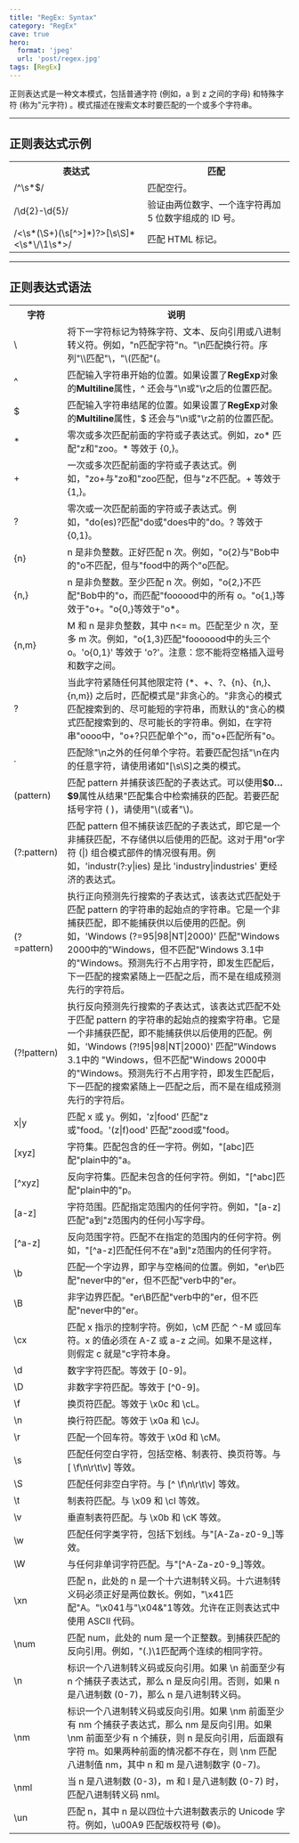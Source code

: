 ```yaml
---
title: "RegEx: Syntax"
category: "RegEx"
cave: true
hero:
  format: 'jpeg'
  url: 'post/regex.jpg'
tags: [RegEx]
---
```

<p>正则表达式是一种文本模式，包括普通字符 (例如，a 到 z 之间的字母) 和特殊字符 (称为"元字符) 。模式描述在搜索文本时要匹配的一个或多个字符串。</p>

<hr>

<h2 id="toc_1">正则表达式示例</h2>

<table>
<tr>
<th>表达式</th>
<th>匹配</th>
</tr>
<tr>
<td>/^\s*$/</td>
<td>匹配空行。</td>
</tr>
<tr>
<td>/\d{2}-\d{5}/</td>
<td>验证由两位数字、一个连字符再加 5 位数字组成的 ID 号。</td>
</tr>
<tr>
<td>/<\s*(\S+)(\s[^>]*)?>[\s\S]*<\s*\/\1\s*>/</td>
<td>匹配 HTML 标记。</td>
</tr>
</table>

<hr>

<h2 id="toc_2">正则表达式语法</h2>

<table>
<tr>
<th>字符</th>
<th>说明</th>
</tr>
<tr><td>\</td><td>将下一字符标记为特殊字符、文本、反向引用或八进制转义符。例如，"n匹配字符"n。"\n匹配换行符。序列"\\匹配"\，"\(匹配"(。</td></tr><tr><td>^</td><td>匹配输入字符串开始的位置。如果设置了<b>RegExp</b>对象的<b>Multiline</b>属性，^ 还会与"\n或"\r之后的位置匹配。</td></tr><tr><td>$</td><td>匹配输入字符串结尾的位置。如果设置了<b>RegExp</b>对象的<b>Multiline</b>属性，$ 还会与"\n或"\r之前的位置匹配。</td></tr><tr><td>*</td><td>零次或多次匹配前面的字符或子表达式。例如，zo* 匹配"z和"zoo。* 等效于 {0,}。</td></tr><tr><td>+</td><td>一次或多次匹配前面的字符或子表达式。例如，"zo+与"zo和"zoo匹配，但与"z不匹配。+ 等效于 {1,}。</td></tr><tr><td>?</td><td>零次或一次匹配前面的字符或子表达式。例如，"do(es)?匹配"do或"does中的"do。? 等效于 {0,1}。</td></tr><tr><td>{n}</td><td> n 是非负整数。正好匹配 n 次。例如，"o{2}与"Bob中的"o不匹配，但与"food中的两个"o匹配。</td></tr><tr><td>{n,}</td><td> n 是非负整数。至少匹配 n 次。例如，"o{2,}不匹配"Bob中的"o，而匹配"foooood中的所有 o。"o{1,}等效于"o+。"o{0,}等效于"o*。</td></tr><tr><td>{n,m}</td><td> M 和 n 是非负整数，其中 n<= m。匹配至少 n 次，至多 m 次。例如，"o{1,3}匹配"fooooood中的头三个 o。'o{0,1}' 等效于 'o?'。注意：您不能将空格插入逗号和数字之间。</td></tr><tr><td>?</td><td>当此字符紧随任何其他限定符 (*、+、?、{n}、{n,}、{n,m}) 之后时，匹配模式是"非贪心的。"非贪心的模式匹配搜索到的、尽可能短的字符串，而默认的"贪心的模式匹配搜索到的、尽可能长的字符串。例如，在字符串"oooo中，"o+?只匹配单个"o，而"o+匹配所有"o。</td></tr><tr><td>.</td><td>匹配除"\n之外的任何单个字符。若要匹配包括"\n在内的任意字符，请使用诸如"[\s\S]之类的模式。</td></tr><tr><td>(pattern)</td><td>匹配 pattern 并捕获该匹配的子表达式。可以使用<b>$0…$9</b>属性从结果"匹配集合中检索捕获的匹配。若要匹配括号字符 ( )，请使用"\(或者"\)。</td></tr><tr><td>(?:pattern)</td><td>匹配 pattern 但不捕获该匹配的子表达式，即它是一个非捕获匹配，不存储供以后使用的匹配。这对于用"or字符 (|) 组合模式部件的情况很有用。例如，'industr(?:y|ies) 是比 'industry|industries' 更经济的表达式。</td></tr><tr><td>(?=pattern)</td><td>执行正向预测先行搜索的子表达式，该表达式匹配处于匹配 pattern 的字符串的起始点的字符串。它是一个非捕获匹配，即不能捕获供以后使用的匹配。例如，'Windows (?=95|98|NT|2000)' 匹配"Windows 2000中的"Windows，但不匹配"Windows 3.1中的"Windows。预测先行不占用字符，即发生匹配后，下一匹配的搜索紧随上一匹配之后，而不是在组成预测先行的字符后。</td></tr><tr><td>(?!pattern)</td><td>执行反向预测先行搜索的子表达式，该表达式匹配不处于匹配 pattern 的字符串的起始点的搜索字符串。它是一个非捕获匹配，即不能捕获供以后使用的匹配。例如，'Windows (?!95|98|NT|2000)' 匹配"Windows 3.1中的 "Windows，但不匹配"Windows 2000中的"Windows。预测先行不占用字符，即发生匹配后，下一匹配的搜索紧随上一匹配之后，而不是在组成预测先行的字符后。</td></tr><tr><td> x|y</td><td>匹配 x 或 y。例如，'z|food' 匹配"z或"food。'(z|f)ood' 匹配"zood或"food。 </td></tr><tr><td>[xyz]</td><td>字符集。匹配包含的任一字符。例如，"[abc]匹配"plain中的"a。 </td></tr><tr><td>[^xyz]</td><td>反向字符集。匹配未包含的任何字符。例如，"[^abc]匹配"plain中的"p。 </td></tr><tr><td>[a-z]</td><td>字符范围。匹配指定范围内的任何字符。例如，"[a-z]匹配"a到"z范围内的任何小写字母。 </td></tr><tr><td>[^a-z]</td><td>反向范围字符。匹配不在指定的范围内的任何字符。例如，"[^a-z]匹配任何不在"a到"z范围内的任何字符。 </td></tr><tr><td>\b</td><td>匹配一个字边界，即字与空格间的位置。例如，"er\b匹配"never中的"er，但不匹配"verb中的"er。 </td></tr><tr><td>\B</td><td>非字边界匹配。"er\B匹配"verb中的"er，但不匹配"never中的"er。 </td></tr><tr><td>\cx</td><td>匹配 x 指示的控制字符。例如，\cM 匹配 ⌃-M 或回车符。x 的值必须在 A-Z 或 a-z 之间。如果不是这样，则假定 c 就是"c字符本身。 </td></tr><tr><td>\d</td><td>数字字符匹配。等效于 [0-9]。 </td></tr><tr><td>\D</td><td>非数字字符匹配。等效于 [^0-9]。 </td></tr><tr><td>\f</td><td>换页符匹配。等效于 \x0c 和 \cL。</td></tr><tr><td>\n</td><td>换行符匹配。等效于 \x0a 和 \cJ。</td></tr><tr><td>\r</td><td>匹配一个回车符。等效于 \x0d 和 \cM。</td></tr><tr><td>\s</td><td>匹配任何空白字符，包括空格、制表符、换页符等。与 [ \f\n\r\t\v] 等效。</td></tr><tr><td>\S</td><td>匹配任何非空白字符。与 [^ \f\n\r\t\v] 等效。 </td></tr><tr><td>\t</td><td>制表符匹配。与 \x09 和 \cI 等效。</td></tr><tr><td>\v</td><td>垂直制表符匹配。与 \x0b 和 \cK 等效。</td></tr><tr><td>\w</td><td>匹配任何字类字符，包括下划线。与"[A-Za-z0-9_]等效。 </td></tr><tr><td>\W</td><td>与任何非单词字符匹配。与"[^A-Za-z0-9_]等效。 </td></tr><tr><td>\xn</td><td>匹配 n，此处的 n 是一个十六进制转义码。十六进制转义码必须正好是两位数长。例如，"\x41匹配"A。"\x041与"\x04&amp;"1等效。允许在正则表达式中使用 ASCII 代码。</td></tr><tr><td>\num</td><td>匹配 num，此处的 num 是一个正整数。到捕获匹配的反向引用。例如，"(.)\1匹配两个连续的相同字符。 </td></tr><tr><td>\n</td><td>标识一个八进制转义码或反向引用。如果 \n 前面至少有 n 个捕获子表达式，那么 n 是反向引用。否则，如果 n 是八进制数 (0-7)，那么 n 是八进制转义码。</td></tr><tr><td>\nm</td><td>标识一个八进制转义码或反向引用。如果 \nm 前面至少有 nm 个捕获子表达式，那么 nm 是反向引用。如果 \nm 前面至少有 n 个捕获，则 n 是反向引用，后面跟有字符 m。如果两种前面的情况都不存在，则 \nm 匹配八进制值 nm，其中 n 和 m 是八进制数字 (0-7)。</td></tr><tr><td>\<span class="parameter">nml</span></td><td>当 n 是八进制数 (0-3)，m 和 l 是八进制数 (0-7) 时，匹配八进制转义码 nml。</td></tr><tr><td>\un</td><td>匹配 n，其中 n 是以四位十六进制数表示的 Unicode 字符。例如，\u00A9 匹配版权符号 (©)。</td></tr></table>




